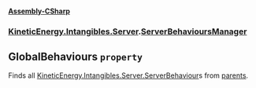 #### [Assembly-CSharp](./Assembly-CSharp.md 'Assembly-CSharp')
### [KineticEnergy.Intangibles.Server](./Assembly-CSharp.md#KineticEnergy-Intangibles-Server 'KineticEnergy.Intangibles.Server').[ServerBehavioursManager](./KineticEnergy-Intangibles-Server-ServerBehavioursManager.md 'KineticEnergy.Intangibles.Server.ServerBehavioursManager')
## GlobalBehaviours `property`
Finds all [KineticEnergy.Intangibles.Server.ServerBehaviour](https://docs.microsoft.com/en-us/dotnet/api/KineticEnergy.Intangibles.Server.ServerBehaviour 'KineticEnergy.Intangibles.Server.ServerBehaviour')s from [parents](./KineticEnergy-Intangibles-Server-ServerBehavioursManager-parents.md 'KineticEnergy.Intangibles.Server.ServerBehavioursManager.parents').

